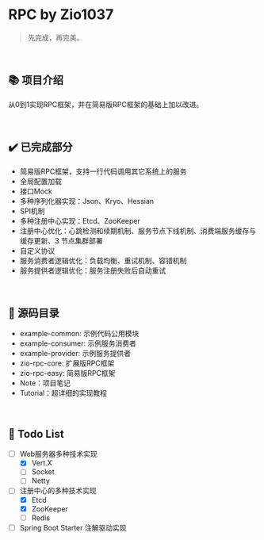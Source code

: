# RPC by Zio1037

>   先完成，再完美。  

​    



## :books: 项目介绍

从0到1实现RPC框架，并在简易版RPC框架的基础上加以改进。  

​    



## :heavy_check_mark: 已完成部分

-   简易版RPC框架，支持一行代码调用其它系统上的服务
-   全局配置加载
-   接口Mock
-   多种序列化器实现：Json、Kryo、Hessian
-   SPI机制
-   多种注册中心实现：Etcd、ZooKeeper
-   注册中心优化：心跳检测和续期机制、服务节点下线机制、消费端服务缓存与缓存更新、3 节点集群部署
-   自定义协议
-   服务消费者逻辑优化：负载均衡、重试机制、容错机制
-   服务提供者逻辑优化：服务注册失败后自动重试

​    



## :speech_balloon: 源码目录

- example-common: 示例代码公用模块
- example-consumer: 示例服务消费者
- example-provider: 示例服务提供者
- zio-rpc-core: 扩展版RPC框架
- zio-rpc-easy: 简易版RPC框架
- Note：项目笔记
- Tutorial：超详细的实现教程


​    



## :pencil: Todo List

-   [ ] Web服务器多种技术实现
    -   [x] Vert.X
    -   [ ] Socket
    -   [ ] Netty
-   [ ] 注册中心的多种技术实现
    -   [x] Etcd
    -   [x] ZooKeeper
    -   [ ] Redis
-   [ ] Spring Boot Starter 注解驱动实现  